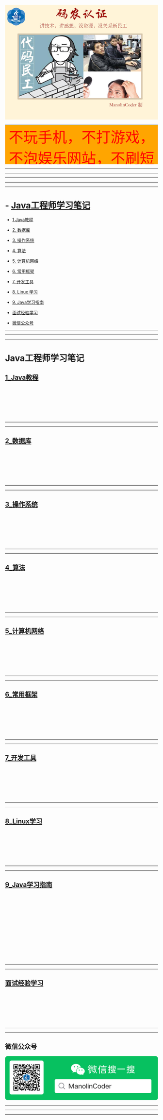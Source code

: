 ![Alt text](/pictures/coder.jpg)
<html>

<table width="710" height="130"><tr><td bgcolor=orange><center><font color="red" size=10>
<center>不玩手机，不打游戏，</center>
<center>不泡娱乐网站，不刷短视频，</center>
<center>只有一个目标：</center>
<center></font><font color="green" size=15 weight="bold">坚决不做五保户！！！</font></center>
</center></td></tr></table>
</html>

-----------------------------------------------
-----------------------------------------------
------------------------------------------------
-----------------------------------------------
-----------------------------------------------
# - [Java工程师学习笔记](#Java工程师学习笔记)


<!-- 1 Java教程 -->
* [1 Java教程](#1_Java教程)
 

* [2. 数据库](#2_数据库)
 

* [3. 操作系统](#3_操作系统)
 

* [4. 算法](#4_算法)
  

* [5. 计算机网络](#5_计算机网络)
 


* [6. 常用框架](#6_常用框架)


* [7. 开发工具](#7_开发工具)
 

* [8. Linux 学习](#8_Linux学习)
 
* [9. Java学习指南](#9_Java学习指南)

* [面试经验学习](#面试经验学习)

* [微信公众号](#微信公众号)





---------------------------------------------------
---------------------------------------------------
---------------------------------------------------




# Java工程师学习笔记 

## [1_Java教程](/ManolinCoder/1_Java教程/readme.md)
















</br></br>
</br></br>
</br></br>

---------------------------------------------------
---------------------------------------------------

## [2_数据库](/ManolinCoder/2_数据库/readme.md)












</br></br>
</br></br>
</br></br>



---------------------------------------------------
---------------------------------------------------

## [3_操作系统](/ManolinCoder/3_操作系统/readme.md)







</br></br>
</br></br>
</br></br>

---------------------------------------------------
---------------------------------------------------

## [4_算法](/ManolinCoder/4_算法/readme.md)








</br></br>
</br></br>
</br></br>

---------------------------------------------------
---------------------------------------------------

## [5_计算机网络](/ManolinCoder/5_计算机网络/readme.md)









</br></br>
</br></br>
</br></br>

---------------------------------------------------
---------------------------------------------------

## [6_常用框架](/ManolinCoder/6_常用框架/springmvc/readme.md)




</br></br>
</br></br>
</br></br>



---------------------------------------------------
---------------------------------------------------

## [7_开发工具](/ManolinCoder/7_开发工具/readme.md)









</br></br>
</br></br>
</br></br>

---------------------------------------------------
---------------------------------------------------

## [8_Linux学习](/ManolinCoder/8_Linux学习/readme.md)


</br></br>
</br></br>
</br></br>



---------------------------------------------------
---------------------------------------------------


## [9_Java学习指南](/ManolinCoder/Java学习指南/readme.md)


</br></br>
</br></br>
</br></br>


</br></br>
</br></br>
</br></br>




---------------------------------------------------
---------------------------------------------------

## [面试经验学习](/ManolinCoder/面试经验/readme.md)




</br></br>
</br></br>
</br></br>

---
-----


## 微信公众号
![Alt text](/pictures/banner.png)


---------
---------
---------




